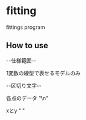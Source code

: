 # fitting
fittings program



## How to use

--仕様範囲--

1変数の線型で表せるモデルのみ

--区切り文字--

各点のデータ "\n"

xとy " "

